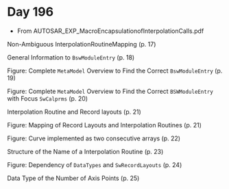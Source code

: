 # Day 196

* From AUTOSAR\_EXP\_MacroEncapsulationofInterpolationCalls.pdf

Non-Ambiguous InterpolationRoutineMapping (p. 17)

General Information to `BswModuleEntry` (p. 18)

Figure: Complete `MetaModel` Overview to Find the Correct `BswModuleEntry` (p. 19)

Figure: Complete `MetaModel` Overview to Find the Correct `BSWModuleEntry` with Focus `SwCalprms` (p. 20)

Interpolation Routine and Record layouts (p. 21)

Figure: Mapping of Record Layouts and Interpolation Routines (p. 21)

Figure: Curve implemented as two consecutive arrays (p. 22)

Structure of the Name of a Interpolation Routine (p. 23)

Figure: Dependency of `DataTypes` and `SwRecordLayouts` (p. 24)

Data Type of the Number of Axis Points (p. 25)
